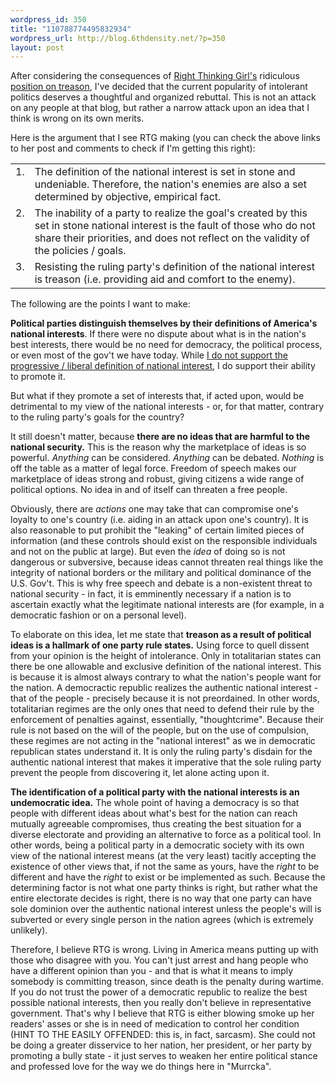 ```yaml
--- 
wordpress_id: 350
title: "110788774495832934"
wordpress_url: http://blog.6thdensity.net/?p=350
layout: post
---
```

After considering the consequences of <a href="http://rightthinkinggirl.typepad.com/">Right Thinking Girl's</a> ridiculous <a href="http://rightthinkinggirl.typepad.com/right_thinking_girl/2005/02/why_every_liber.html">position on treason</a>, I've decided that the current popularity of intolerant politics deserves a thoughtful and organized rebuttal. This is not an attack on any people at that blog, but rather a narrow attack upon an idea that I think is wrong on its own merits.

Here is the argument that I see RTG making (you can check the above links to her post and comments to check if I'm getting this right):

<div align="center"><table width="75%" align="center" cellspacing="10"><tr valign="top"><td>1.</td><td>The definition of the national interest is set in stone and undeniable.  Therefore, the nation's enemies are also a set determined by objective, empirical fact.</td></tr><tr valign="top"><td>2.</td><td>The inability of a party to realize the goal's created by this set in stone national interest is the fault of those who do not share their priorities, and does not reflect on the validity of the policies / goals.</td></tr><tr valign="top"><td valign="top">3.</td><td>Resisting the ruling party's definition of the national interest is treason (i.e. providing aid and comfort to the enemy).</td></tr></table></div>
The following are the points I want to make:

<b>Political parties distinguish themselves by their definitions of America's national interests</b>. If there were no dispute about what is in the nation's best interests, there would be no need for democracy, the political process, or even most of the gov't we have today. While <u>I do not support the progressive / liberal definition of national interest</u>, I do support their ability to promote it.

But what if they promote a set of interests that, if acted upon, would be detrimental to my view of the national interests - or, for that matter, contrary to the ruling party's goals for the country?

It still doesn't matter, because <b>there are no ideas that are harmful to the national security.</b>  This is the reason why the marketplace of ideas is so powerful.  <i>Anything</i> can be considered.  <i>Anything</i> can be debated.  <i>Nothing</i> is off the table as a matter of legal force. Freedom of speech makes our marketplace of ideas strong and robust, giving citizens a wide range of political options. No idea in and of itself can threaten a free people.

Obviously, there are <i>actions</i> one may take that can compromise one's loyalty to one's country (i.e. aiding in an attack upon one's country).  It is also reasonable to put prohibit the "leaking" of certain limited pieces of information (and these controls should exist on the responsible individuals and not on the public at large).  But even the <i>idea</i> of doing so is not dangerous or subversive, because ideas cannot threaten real things like the integrity of national borders or the military and political dominance of the U.S. Gov't.  This is why free speech and debate is a non-existent threat to national security - in fact, it is emminently necessary if a nation is to ascertain exactly what the legitimate national interests are (for example, in a democratic fashion or on a personal level).

To elaborate on this idea, let me state that <b>treason as a result of political ideas is a hallmark of one party rule states.</b>   Using force to quell dissent from your opinion is the height of intolerance.  Only in totalitarian states can there be one allowable and exclusive definition of the national interest.  This is because it is almost always contrary to what the nation's people want for the nation.  A democractic republic realizes the authentic national interest - that of the people - precisely because it is not preordained.  In other words, totalitarian regimes are the only ones that need to defend their rule by the enforcement of penalties against, essentially, "thoughtcrime". Because their rule is not based on the will of the people, but on the use of compulsion, these regimes are not acting in the "national interest" as we in democratic republican states understand it. It is only the ruling party's disdain for the authentic national interest that makes it imperative that the sole ruling party prevent the people from discovering it, let alone acting upon it.

<b>The identification of a political party with the national interests is an undemocratic idea.</b> The whole point of having a democracy is so that people with different ideas about what's best for the nation can reach mutually agreeable compromises, thus creating the best situation for a diverse electorate and providing an alternative to force as a political tool. In other words, being a political party in a democratic society with its own view of the national interest means (at the very least) tacitly accepting the existence of other views that, if not the same as yours, have the <i>right</i> to be different and have the <i>right</i> to exist or be implemented as such. Because the determining factor is not what one party thinks is right, but rather what the entire electorate decides is right, there is no way that one party can have sole dominion over the authentic national interest unless the people's will is subverted or every single person in the nation agrees (which is extremely unlikely).

Therefore, I believe RTG is wrong.  Living in America means putting up with those who disagree with you.  You can't just arrest and hang people who have a different opinion than you - and that is what it means to imply somebody is committing treason, since death is the penalty during wartime.  If you do not trust the power of a democratic republic to realize the best possible national interests, then you really don't believe in representative government.  That's why I believe that RTG is either blowing smoke up her readers' asses or she is in need of medication to control her condition (HINT TO THE EASILY OFFENDED: this is, in fact, sarcasm).  She could not be doing a greater disservice to her nation, her president, or her party by promoting a bully state - it just serves to weaken her entire political stance and professed love for the way we do things here in "Murrcka".

